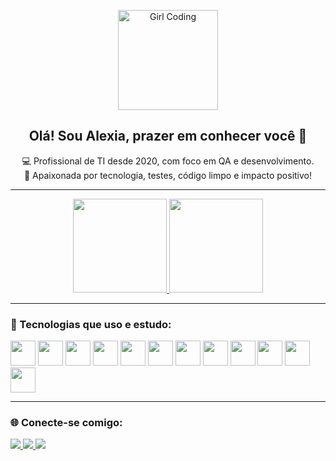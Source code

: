 <p align="center">
  <img src="https://media.giphy.com/media/juua9i2c2fA0AIp2iq/giphy.gif" width="160px" alt="Girl Coding">
</p>

<h2 align="center">Olá! Sou Alexia, prazer em conhecer você 🤍</h2>

<p align="center">
💻 Profissional de TI desde 2020, com foco em QA e desenvolvimento.<br>
🎯 Apaixonada por tecnologia, testes, código limpo e impacto positivo!
</p>

---

<div align="center">
 <a href="https://github.com/alexialberiz">
 <img height="150em" src="https://github-readme-stats.vercel.app/api?username=alexialberiz&show_icons=true&theme=midnight-purple&include_all_commits=true&count_private=true">
 <img height="150em" src="https://github-readme-stats.vercel.app/api/top-langs/?username=alexialberiz&layout=compact&langs_count=7&theme=midnight-purple">
</a>
</div>

---

### 🚀 Tecnologias que uso e estudo:

<div style="display: inline_block">
  <img height="40" src="https://cdn.jsdelivr.net/gh/devicons/devicon/icons/html5/html5-original.svg">
  <img height="40" src="https://cdn.jsdelivr.net/gh/devicons/devicon/icons/css3/css3-original.svg">
  <img height="40" src="https://cdn.jsdelivr.net/gh/devicons/devicon/icons/javascript/javascript-original.svg">
  <img height="40" src="https://cdn.jsdelivr.net/gh/devicons/devicon/icons/kotlin/kotlin-original.svg">
  <img height="40" src="https://cdn.jsdelivr.net/gh/devicons/devicon/icons/mysql/mysql-original.svg">
  <img height="40" src="https://cdn.jsdelivr.net/gh/devicons/devicon/icons/mongodb/mongodb-original.svg">
  <img height="40" src="https://cdn.jsdelivr.net/gh/devicons/devicon/icons/bootstrap/bootstrap-original.svg">
  <img height="40" src="https://cdn.jsdelivr.net/gh/devicons/devicon/icons/ionic/ionic-original.svg">
  <img height="40" src="https://cdn.jsdelivr.net/gh/devicons/devicon/icons/playwright/playwright-original.svg">
  <img height="40" src="https://cdn.jsdelivr.net/gh/devicons/devicon/icons/cypress/cypress-original.svg">
  <img height="40" src="https://cdn.jsdelivr.net/gh/devicons/devicon/icons/jira/jira-original-wordmark.svg">
  <img height="40" src="https://cdn.jsdelivr.net/gh/devicons/devicon/icons/figma/figma-original.svg">
</div>

---

### 🌐 Conecte-se comigo:

<div> 
  <a href="https://instagram.com/alexialberiz" target="_blank">
    <img src="https://img.shields.io/badge/-Instagram-%23E4405F?style=for-the-badge&logo=instagram&logoColor=white">
  </a>
  <a href = "mailto:alexiaalberiz17@gmail.com" target="_blank">
    <img src="https://img.shields.io/badge/-Gmail-%23333?style=for-the-badge&logo=gmail&logoColor=white">
  </a>
  <a href="https://www.linkedin.com/in/alexia-alberiz/" target="_blank">
    <img src="https://img.shields.io/badge/-LinkedIn-%230077B5?style=for-the-badge&logo=linkedin&logoColor=white">
  </a>   
</div>
